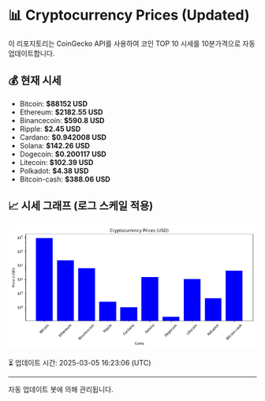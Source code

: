 
# 📊 Cryptocurrency Prices (Updated)

이 리포지토리는 CoinGecko API를 사용하여 코인 TOP 10 시세를 10분가격으로 자동 업데이트합니다.

## 💰 현재 시세
- Bitcoin: **$88152 USD**
- Ethereum: **$2182.55 USD**
- Binancecoin: **$590.8 USD**
- Ripple: **$2.45 USD**
- Cardano: **$0.942008 USD**
- Solana: **$142.26 USD**
- Dogecoin: **$0.200117 USD**
- Litecoin: **$102.39 USD**
- Polkadot: **$4.38 USD**
- Bitcoin-cash: **$388.06 USD**

## 📈 시세 그래프 (로그 스케일 적용)
![Crypto Prices](crypto_prices.png)

⏳ 업데이트 시간: 2025-03-05 16:23:06 (UTC)

---
자동 업데이트 봇에 의해 관리됩니다.
